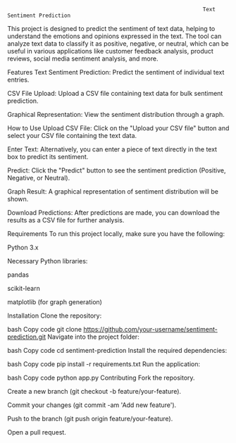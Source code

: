                                                                   Text Sentiment Prediction
This project is designed to predict the sentiment of text data, helping to understand the emotions and opinions expressed in the text. The tool can analyze text data to classify it as positive, negative, or neutral, which can be useful in various applications like customer feedback analysis, product reviews, social media sentiment analysis, and more.

Features
Text Sentiment Prediction: Predict the sentiment of individual text entries.

CSV File Upload: Upload a CSV file containing text data for bulk sentiment prediction.

Graphical Representation: View the sentiment distribution through a graph.

How to Use
Upload CSV File: Click on the "Upload your CSV file" button and select your CSV file containing the text data.

Enter Text: Alternatively, you can enter a piece of text directly in the text box to predict its sentiment.

Predict: Click the "Predict" button to see the sentiment prediction (Positive, Negative, or Neutral).

Graph Result: A graphical representation of sentiment distribution will be shown.

Download Predictions: After predictions are made, you can download the results as a CSV file for further analysis.

Requirements
To run this project locally, make sure you have the following:

Python 3.x

Necessary Python libraries:

pandas

scikit-learn

matplotlib (for graph generation)

Installation
Clone the repository:

bash
Copy code
git clone https://github.com/your-username/sentiment-prediction.git
Navigate into the project folder:

bash
Copy code
cd sentiment-prediction
Install the required dependencies:

bash
Copy code
pip install -r requirements.txt
Run the application:

bash
Copy code
python app.py
Contributing
Fork the repository.

Create a new branch (git checkout -b feature/your-feature).

Commit your changes (git commit -am 'Add new feature').

Push to the branch (git push origin feature/your-feature).

Open a pull request.
